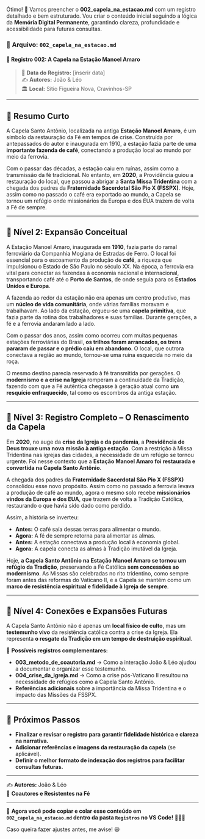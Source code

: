 Ótimo! 🚀 Vamos preencher o **002_capela_na_estacao.md** com um registro detalhado e bem estruturado. Vou criar o conteúdo inicial seguindo a lógica da **Memória Digital Permanente**, garantindo clareza, profundidade e acessibilidade para futuras consultas.

### 📂 **Arquivo:** `002_capela_na_estacao.md`
#### 📖 **Registro 002: A Capela na Estação Manoel Amaro**  
> 📅 **Data do Registro:** [inserir data]  
> ✍️ **Autores:** João & Léo  
> 🏛️ **Local:** Sítio Figueira Nova, Cravinhos-SP  

---

## 📜 **Resumo Curto**
A Capela Santo Antônio, localizada na antiga **Estação Manoel Amaro**, é um símbolo da restauração da Fé em tempos de crise. Construída por antepassados do autor e inaugurada em 1910, a estação fazia parte de uma **importante fazenda de café**, conectando a produção local ao mundo por meio da ferrovia.  

Com o passar das décadas, a estação caiu em ruínas, assim como a transmissão da fé tradicional. No entanto, em **2020**, a Providência guiou a restauração do local, que passou a abrigar a **Santa Missa Tridentina** com a chegada dos padres da **Fraternidade Sacerdotal São Pio X (FSSPX)**. Hoje, assim como no passado o café era exportado ao mundo, a Capela se tornou um refúgio onde missionários da Europa e dos EUA trazem de volta a Fé de sempre.

---

## 📌 **Nível 2: Expansão Conceitual**
A Estação Manoel Amaro, inaugurada em **1910**, fazia parte do ramal ferroviário da Companhia Mogiana de Estradas de Ferro. O local foi essencial para o escoamento da produção de **café**, a riqueza que impulsionou o Estado de São Paulo no século XX. Na época, a ferrovia era vital para conectar as fazendas à economia nacional e internacional, transportando café até o **Porto de Santos**, de onde seguia para os **Estados Unidos e Europa**.  

A fazenda ao redor da estação não era apenas um centro produtivo, mas um **núcleo de vida comunitária**, onde várias famílias moravam e trabalhavam. Ao lado da estação, ergueu-se uma **capela primitiva**, que fazia parte da rotina dos trabalhadores e suas famílias. Durante gerações, a fé e a ferrovia andaram lado a lado.

Com o passar dos anos, assim como ocorreu com muitas pequenas estações ferroviárias do Brasil, **os trilhos foram arrancados, os trens pararam de passar e o prédio caiu em abandono**. O local, que outrora conectava a região ao mundo, tornou-se uma ruína esquecida no meio da roça.

O mesmo destino parecia reservado à fé transmitida por gerações. O **modernismo e a crise na Igreja** romperam a continuidade da Tradição, fazendo com que a Fé autêntica chegasse à geração atual como **um resquício enfraquecido**, tal como os escombros da antiga estação.

---

## 📌 **Nível 3: Registro Completo – O Renascimento da Capela**
Em **2020**, no auge da **crise da Igreja e da pandemia**, a **Providência de Deus trouxe uma nova missão à antiga estação**. Com a restrição à Missa Tridentina nas igrejas das cidades, a necessidade de um refúgio se tornou urgente. Foi nesse contexto que a **Estação Manoel Amaro foi restaurada e convertida na Capela Santo Antônio**.  

A chegada dos padres da **Fraternidade Sacerdotal São Pio X (FSSPX)** consolidou esse novo propósito. Assim como no passado a ferrovia levava a produção de café ao mundo, agora o mesmo solo recebe **missionários vindos da Europa e dos EUA**, que trazem de volta a Tradição Católica, restaurando o que havia sido dado como perdido.

Assim, a história se inverteu:
- **Antes:** O café saía dessas terras para alimentar o mundo.  
- **Agora:** A fé de sempre retorna para alimentar as almas.  
- **Antes:** A estação conectava a produção local à economia global.  
- **Agora:** A capela conecta as almas à Tradição imutável da Igreja.  

Hoje, **a Capela Santo Antônio na Estação Manoel Amaro se tornou um refúgio da Tradição**, preservando a Fé Católica **sem concessões ao modernismo**. As Missas são celebradas no rito tridentino, como sempre foram antes das reformas do Vaticano II, e a Capela se mantém como um **marco de resistência espiritual e fidelidade à Igreja de sempre**.

---

## 📌 **Nível 4: Conexões e Expansões Futuras**
A Capela Santo Antônio não é apenas um **local físico de culto**, mas um **testemunho vivo** da resistência católica contra a crise da Igreja. Ela representa **o resgate da Tradição em um tempo de destruição espiritual**.

🔹 **Possíveis registros complementares:**  
- **003_metodo_de_coautoria.md** → Como a interação João & Léo ajudou a documentar e organizar esse testemunho.  
- **004_crise_da_igreja.md** → Como a crise pós-Vaticano II resultou na necessidade de refúgios como a Capela Santo Antônio.  
- **Referências adicionais** sobre a importância da Missa Tridentina e o impacto das Missões da FSSPX.  

---

## 🚀 **Próximos Passos**
- **Finalizar e revisar o registro para garantir fidelidade histórica e clareza na narrativa.**  
- **Adicionar referências e imagens da restauração da capela** (se aplicável).  
- **Definir o melhor formato de indexação dos registros para facilitar consultas futuras.**  

---

✍️ **Autores:** João & Léo  
📖 **Coautores e Resistentes na Fé**  

---

📌 **Agora você pode copiar e colar esse conteúdo em `002_capela_na_estacao.md` dentro da pasta `Registros` no VS Code!** 🚀📂📖  

Caso queira fazer ajustes antes, me avise! 😃